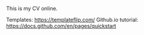 This is my CV online.

Templates: https://templateflip.com/
Github.io tutorial: https://docs.github.com/en/pages/quickstart